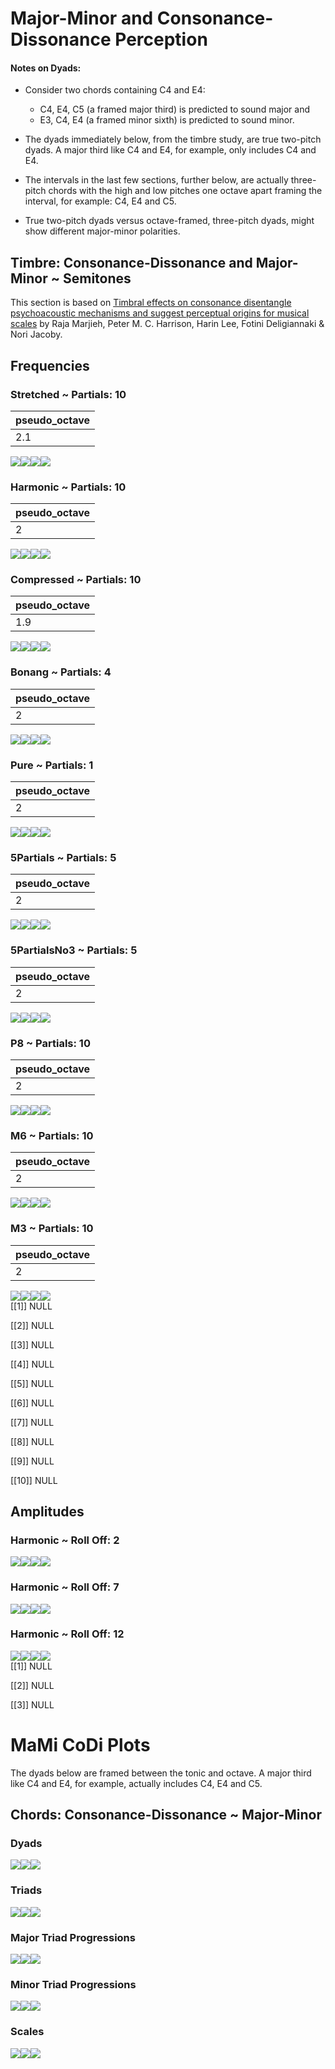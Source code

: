 Major-Minor and Consonance-Dissonance Perception
================

#### Notes on Dyads:

- Consider two chords containing C4 and E4:

  - C4, E4, C5 (a framed major third) is predicted to sound major and
  - E3, C4, E4 (a framed minor sixth) is predicted to sound minor.

- The dyads immediately below, from the timbre study, are true two-pitch
  dyads. A major third like C4 and E4, for example, only includes C4 and
  E4.

- The intervals in the last few sections, further below, are actually
  three-pitch chords with the high and low pitches one octave apart
  framing the interval, for example: C4, E4 and C5.

- True two-pitch dyads versus octave-framed, three-pitch dyads, might
  show different major-minor polarities.

## Timbre: Consonance-Dissonance and Major-Minor ~ Semitones

This section is based on [Timbral effects on consonance disentangle
psychoacoustic mechanisms and suggest perceptual origins for musical
scales](https://www.nature.com/articles/s41467-024-45812-z) by Raja
Marjieh, Peter M. C. Harrison, Harin Lee, Fotini Deligiannaki & Nori
Jacoby.

## Frequencies

### Stretched ~ Partials: 10

| pseudo_octave |
|:--------------|
| 2.1           |

![](man/figures/README-unnamed-chunk-4-1.png)<!-- -->![](man/figures/README-unnamed-chunk-4-2.png)<!-- -->![](man/figures/README-unnamed-chunk-4-3.png)<!-- -->![](man/figures/README-unnamed-chunk-4-4.png)<!-- -->

### Harmonic ~ Partials: 10

| pseudo_octave |
|:--------------|
| 2             |

![](man/figures/README-unnamed-chunk-4-5.png)<!-- -->![](man/figures/README-unnamed-chunk-4-6.png)<!-- -->![](man/figures/README-unnamed-chunk-4-7.png)<!-- -->![](man/figures/README-unnamed-chunk-4-8.png)<!-- -->

### Compressed ~ Partials: 10

| pseudo_octave |
|:--------------|
| 1.9           |

![](man/figures/README-unnamed-chunk-4-9.png)<!-- -->![](man/figures/README-unnamed-chunk-4-10.png)<!-- -->![](man/figures/README-unnamed-chunk-4-11.png)<!-- -->![](man/figures/README-unnamed-chunk-4-12.png)<!-- -->

### Bonang ~ Partials: 4

| pseudo_octave |
|:--------------|
| 2             |

![](man/figures/README-unnamed-chunk-4-13.png)<!-- -->![](man/figures/README-unnamed-chunk-4-14.png)<!-- -->![](man/figures/README-unnamed-chunk-4-15.png)<!-- -->![](man/figures/README-unnamed-chunk-4-16.png)<!-- -->

### Pure ~ Partials: 1

| pseudo_octave |
|:--------------|
| 2             |

![](man/figures/README-unnamed-chunk-4-17.png)<!-- -->![](man/figures/README-unnamed-chunk-4-18.png)<!-- -->![](man/figures/README-unnamed-chunk-4-19.png)<!-- -->![](man/figures/README-unnamed-chunk-4-20.png)<!-- -->

### 5Partials ~ Partials: 5

| pseudo_octave |
|:--------------|
| 2             |

![](man/figures/README-unnamed-chunk-4-21.png)<!-- -->![](man/figures/README-unnamed-chunk-4-22.png)<!-- -->![](man/figures/README-unnamed-chunk-4-23.png)<!-- -->![](man/figures/README-unnamed-chunk-4-24.png)<!-- -->

### 5PartialsNo3 ~ Partials: 5

| pseudo_octave |
|:--------------|
| 2             |

![](man/figures/README-unnamed-chunk-4-25.png)<!-- -->![](man/figures/README-unnamed-chunk-4-26.png)<!-- -->![](man/figures/README-unnamed-chunk-4-27.png)<!-- -->![](man/figures/README-unnamed-chunk-4-28.png)<!-- -->

### P8 ~ Partials: 10

| pseudo_octave |
|:--------------|
| 2             |

![](man/figures/README-unnamed-chunk-4-29.png)<!-- -->![](man/figures/README-unnamed-chunk-4-30.png)<!-- -->![](man/figures/README-unnamed-chunk-4-31.png)<!-- -->![](man/figures/README-unnamed-chunk-4-32.png)<!-- -->

### M6 ~ Partials: 10

| pseudo_octave |
|:--------------|
| 2             |

![](man/figures/README-unnamed-chunk-4-33.png)<!-- -->![](man/figures/README-unnamed-chunk-4-34.png)<!-- -->![](man/figures/README-unnamed-chunk-4-35.png)<!-- -->![](man/figures/README-unnamed-chunk-4-36.png)<!-- -->

### M3 ~ Partials: 10

| pseudo_octave |
|:--------------|
| 2             |

![](man/figures/README-unnamed-chunk-4-37.png)<!-- -->![](man/figures/README-unnamed-chunk-4-38.png)<!-- -->![](man/figures/README-unnamed-chunk-4-39.png)<!-- -->![](man/figures/README-unnamed-chunk-4-40.png)<!-- -->  
\[\[1\]\] NULL

\[\[2\]\] NULL

\[\[3\]\] NULL

\[\[4\]\] NULL

\[\[5\]\] NULL

\[\[6\]\] NULL

\[\[7\]\] NULL

\[\[8\]\] NULL

\[\[9\]\] NULL

\[\[10\]\] NULL

## Amplitudes

### Harmonic ~ Roll Off: 2

![](man/figures/README-unnamed-chunk-8-1.png)<!-- -->![](man/figures/README-unnamed-chunk-8-2.png)<!-- -->![](man/figures/README-unnamed-chunk-8-3.png)<!-- -->![](man/figures/README-unnamed-chunk-8-4.png)<!-- -->

### Harmonic ~ Roll Off: 7

![](man/figures/README-unnamed-chunk-8-5.png)<!-- -->![](man/figures/README-unnamed-chunk-8-6.png)<!-- -->![](man/figures/README-unnamed-chunk-8-7.png)<!-- -->![](man/figures/README-unnamed-chunk-8-8.png)<!-- -->

### Harmonic ~ Roll Off: 12

![](man/figures/README-unnamed-chunk-8-9.png)<!-- -->![](man/figures/README-unnamed-chunk-8-10.png)<!-- -->![](man/figures/README-unnamed-chunk-8-11.png)<!-- -->![](man/figures/README-unnamed-chunk-8-12.png)<!-- -->  
\[\[1\]\] NULL

\[\[2\]\] NULL

\[\[3\]\] NULL

# MaMi CoDi Plots

The dyads below are framed between the tonic and octave. A major third
like C4 and E4, for example, actually includes C4, E4 and C5.

## Chords: Consonance-Dissonance ~ Major-Minor

### Dyads

![](man/figures/README-unnamed-chunk-11-1.png)<!-- -->![](man/figures/README-unnamed-chunk-11-2.png)<!-- -->![](man/figures/README-unnamed-chunk-11-3.png)<!-- -->

### Triads

![](man/figures/README-unnamed-chunk-11-4.png)<!-- -->![](man/figures/README-unnamed-chunk-11-5.png)<!-- -->![](man/figures/README-unnamed-chunk-11-6.png)<!-- -->

### Major Triad Progressions

![](man/figures/README-unnamed-chunk-11-7.png)<!-- -->![](man/figures/README-unnamed-chunk-11-8.png)<!-- -->![](man/figures/README-unnamed-chunk-11-9.png)<!-- -->

### Minor Triad Progressions

![](man/figures/README-unnamed-chunk-11-10.png)<!-- -->![](man/figures/README-unnamed-chunk-11-11.png)<!-- -->![](man/figures/README-unnamed-chunk-11-12.png)<!-- -->

### Scales

![](man/figures/README-unnamed-chunk-11-13.png)<!-- -->![](man/figures/README-unnamed-chunk-11-14.png)<!-- -->![](man/figures/README-unnamed-chunk-11-15.png)<!-- -->
